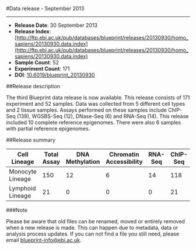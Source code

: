 #Data release -  September 2013
***

* **Release Date**: 30 September 2013
* **Release Index**: [http://ftp.ebi.ac.uk/pub/databases/blueprint/releases/20130930/homo_sapiens/20130930.data.index](http://ftp.ebi.ac.uk/pub/databases/blueprint/releases/20130930/homo_sapiens/20130930.data.index)
* **Sample Count**: 52
* **Experiment Count**: 171 
* **DOI**: [10.6019/blueprint_20130930](http://dx.doi.org/10.6019/blueprint_20130930)

##Release description 

The third Blueprint data release is now available. This release consists of 171 experiment and 52 samples. Data was collected from 5 different cell types and 2 tissue samples. Assays performed on these samples include ChIP-Seq (139), WGSBS-Seq (12), DNase-Seq (6) and RNA-Seq (14). This release included 10 complete reference epigenomes. There were also 6 samples with partial reference epigenomes.

##Release summary

<div class="table-responsive">
<table summary="BLUEPRINT release 20130930" class="table table-striped">
<thead>
<tr>
<th>Cell Lineage</th>
<th>Total Assay</th>
<th>DNA Methylation</th>
<th>Chromatin Accessibility</th>
<th>RNA-Seq</th>
<th>ChIP-Seq</th>
</thead>
<tbody>
<tr>
<td>Monocyte Lineage</td>
<td>150</td>
<td>12</td>
<td>6</td>
<td>14</td>
<td>118</td>
<tr>
<tr>
<td>Lymphoid Lineage</td>
<td>21</td>
<td>0</td>
<td>0</td>
<td>0</td>
<td>21</td>
<tr>
</tbody>
</table> 
</div>


###Note

Please be aware that old files can be renamed, moved or entirely removed when a new release is made. This can happen due to metadata, data or analysis process updates. If you can not find a file you still need, please email <a href='mailto:blueprint-info@ebi.ac.uk'>blueprint-info@ebi.ac.uk</a>.